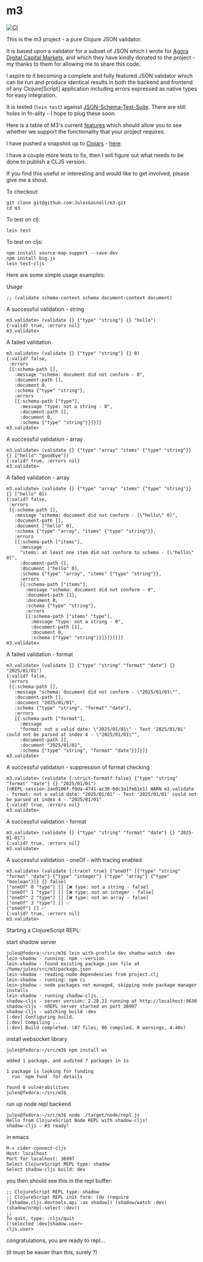 # m3

[![CI](https://github.com/JulesGosnell/m3/actions/workflows/ci.yml/badge.svg)](https://github.com/JulesGosnell/m3/actions/workflows/ci.yml)

This is the m3 project - a pure Clojure JSON validator.

It is based upon a validator for a subset of JSON which I wrote for [Agora Digital Capital Markets](https://agoradcm.com/), and which they have kindly donated to the project - my thanks to them for allowing me to share this code.

I aspire to it becoming a complete and fully featured JSON validator which can be run and produce identical results in both the backend and frontend of any Clojure[Script] application including errors expressed as native types for easy integration.

It is tested (`lein test`) against [JSON-Schema-Test-Suite](https://github.com/json-schema-org/JSON-Schema-Test-Suite). There are still holes in fn-ality - I hope to plug these soon.

Here is a table of M3's current [features](https://julesgosnell.github.io/m3/features.html) which should allow you to see whether we support the functionality that your project requires.

I have pushed a snapshot up to [Clojars](https://clojars.org/) - [here](https://clojars.org/org.clojars.jules_gosnell/m3).

I have a couple more tests to fix, then I will figure out what needs to be done to publish a CLJS version.

If you find this useful or interesting and would like to get involved, please give me a shout.


To checkout:

```
git clone git@github.com:JulesGosnell/m3.git
cd m3
```

To test on clj:
```
lein test
```

To test on cljs:
```
npm install source-map-support --save-dev
npm install big.js
lein test-cljs
```


Here are some simple usage examples:

Usage

```
;; (validate schema-context schema document-context document)
```

A successful validation - string

```
m3.validate> (validate {} {"type" "string"} {} "hello")
{:valid? true, :errors nil}
m3.validate> 
```

A failed validation

```
m3.validate> (validate {} {"type" "string"} {} 0)
{:valid? false,
 :errors
 [{:schema-path [],
   :message "schema: document did not conform - 0",
   :document-path [],
   :document 0,
   :schema {"type" "string"},
   :errors
   [{:schema-path ["type"],
     :message "type: not a string - 0",
     :document-path [],
     :document 0,
     :schema {"type" "string"}}]}]}
m3.validate> 
```

A successful validation - array

```
m3.validate> (validate {} {"type" "array" "items" {"type" "string"}} {} ["hello" "goodbye"])
{:valid? true, :errors nil}
m3.validate> 
```

A failed validation - array

```
m3.validate> (validate {} {"type" "array" "items" {"type" "string"}} {} ["hello" 0])
{:valid? false,
 :errors
 [{:schema-path [],
   :message "schema: document did not conform - [\"hello\" 0]",
   :document-path [],
   :document ["hello" 0],
   :schema {"type" "array", "items" {"type" "string"}},
   :errors
   [{:schema-path ["items"],
     :message
     "items: at least one item did not conform to schema - [\"hello\" 0]",
     :document-path [],
     :document ["hello" 0],
     :schema {"type" "array", "items" {"type" "string"}},
     :errors
     [{:schema-path ["items"],
       :message "schema: document did not conform - 0",
       :document-path [1],
       :document 0,
       :schema {"type" "string"},
       :errors
       [{:schema-path ["items" "type"],
         :message "type: not a string - 0",
         :document-path [1],
         :document 0,
         :schema {"type" "string"}}]}]}]}]}
m3.validate> 
```

A failed validation - format

```
m3.validate> (validate {} {"type" "string" "format" "date"} {} "2025/01/01")
{:valid? false,
 :errors
 [{:schema-path [],
   :message "schema: document did not conform - \"2025/01/01\"",
   :document-path [],
   :document "2025/01/01",
   :schema {"type" "string", "format" "date"},
   :errors
   [{:schema-path ["format"],
     :message
     "format: not a valid date: \"2025/01/01\" - Text '2025/01/01' could not be parsed at index 4 - \"2025/01/01\"",
     :document-path [],
     :document "2025/01/01",
     :schema {"type" "string", "format" "date"}}]}]}
m3.validate> 
```

A successful validation - suppression of format checking

```
m3.validate> (validate {:strict-format? false} {"type" "string" "format" "date"} {} "2025/01/01")
[nREPL-session-2ae0106f-f0da-4741-ac30-6dc3a1fe61e1] WARN m3.validate - format: not a valid date: "2025/01/01" - Text '2025/01/01' could not be parsed at index 4 - "2025/01/01"
{:valid? true, :errors nil}
m3.validate> 
```

A successful validation - format

```
m3.validate> (validate {} {"type" "string" "format" "date"} {} "2025-01-01")
{:valid? true, :errors nil}
m3.validate> 
```

A successful validation - oneOf - with tracing enabled

```
m3.validate> (validate {:trace? true} {"oneOf" [{"type" "string" "format" "date"} {"type" "integer"} {"type" "array"} {"type" "boolean"}]} {} false)
["oneOf" 0 "type"] [] [❌ type: not a string - false]
["oneOf" 1 "type"] [] [❌ type: not an integer - false]
["oneOf" 2 "type"] [] [❌ type: not an array - false]
["oneOf" 3 "type"] [] ✅
["oneOf"] [] ✅
{:valid? true, :errors nil}
m3.validate> 
```

Starting a ClojureScript REPL:


start shadow server

```
jules@fedora:~/src/m3$ lein with-profile dev shadow watch :dev
lein-shadow - running: npm --version
lein-shadow - found existing package.json file at /home/jules/src/m3/package.json
lein-shadow - reading node dependencies from project.clj
lein-shadow - running: npm ci
lein-shadow - node packages not managed, skipping node package manager installs
lein-shadow - running shadow-cljs...
shadow-cljs - server version: 2.28.21 running at http://localhost:9630
shadow-cljs - nREPL server started on port 36997
shadow-cljs - watching build :dev
[:dev] Configuring build.
[:dev] Compiling ...
[:dev] Build completed. (87 files, 86 compiled, 0 warnings, 4.40s)
```

install websocket library

```
jules@fedora:~/src/m3$ npm install ws

added 1 package, and audited 7 packages in 1s

1 package is looking for funding
  run `npm fund` for details

found 0 vulnerabilities
jules@fedora:~/src/m3$ 
```

run up node repl backend

```
jules@fedora:~/src/m3$ node ./target/node/repl.js 
Hello from ClojureScript Node REPL with shadow-cljs!
shadow-cljs - #3 ready!
```

in emacs
```
M-x cider-connect-cljs
Host: localhost
Port for localhost: 36997
Select ClojureScript REPL type: shadow
Select shadow-cljs build: dev
```
you then should see this in the repl buffer:

```
;; ClojureScript REPL type: shadow
;; ClojureScript REPL init form: (do (require '[shadow.cljs.devtools.api :as shadow]) (shadow/watch :dev) (shadow/nrepl-select :dev))
;;
To quit, type: :cljs/quit
[:selected :dev]shadow.user> 
cljs.user>
```

congratulations, you are ready to repl...

(it must be easier than this, surely ?)



